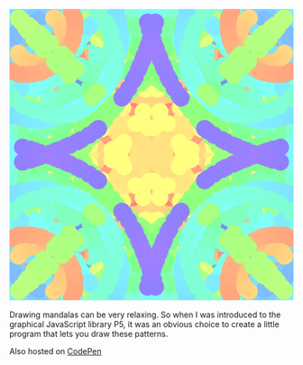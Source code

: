 ![Example Mandala](assets/example_mandala.png)

Drawing mandalas can be very relaxing.
So when I was introduced to the graphical JavaScript library P5, 
it was an obvious choice to create a little program that lets you draw these patterns.

Also hosted on [CodePen](https://codepen.io/maar-ten/full/MzvXvZ/)  